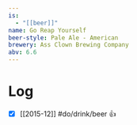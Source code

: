 ```yaml
---
is:
  - "[[beer]]"
name: Go Reap Yourself
beer-style: Pale Ale - American
brewery: Ass Clown Brewing Company
abv: 6.6
---
```

# Log
- [x] [[2015-12]] #do/drink/beer 👍
